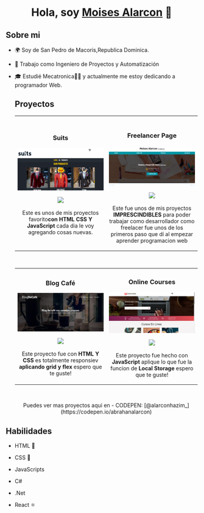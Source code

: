 <div align="center">
    <h1 align="center">Hola, soy <a href="https://scintillating-raindrop-e03630.netlify.app/">Moises Alarcon</a> 👋</h1>
    </div>
    
 <body>   
    
    
## Sobre mi
    
 - 🌍 Soy de San Pedro de Macoris,Republica Dominica.
 - 💼 Trabajo como Ingeniero de Proyectos y Automatización 
 - 🎓 Estudié Mecatronica🤖🦾 y actualmente me estoy dedicando a programador Web.
    <br>
    
    
    
    
     ## Proyectos 

    <table>
    <tr>
    <td width="50%">
    <h3 align="center">Suits</h3>
    <div align="center">
    <a href="https://my-frontedstore.netlify.app/" target="_blank"><img src="img/PortadaS.png" width="400" alt="Suits"></a>
    <p>
    <a href="https://github.com/abrahanalarcon/my_frontendStore" target="_blank">
    <img src="https://img.shields.io/badge/C%C3%93DIGO-80ffaa?style=for-the-badge&logo=github&logoColor=black"></a>
    </p>
    <p>Este es unos de mis proyectos favorito<strong>con HTML CSS Y JavaScript</strong> cada dia le voy agregando cosas nuevas.</p>
    </div>
                                                                                          
    </td>
    
    <td width="50%">
     <br>
    <h3 align="center">Freelancer Page</h3>
    <div align="center">                                       
    <a href="https://taupe-valkyrie-fb7011.netlify.app/" target="_blank"><img src="img/3.png" width="400" alt="Freelancer Page"></a>
    <br>
    <p>
    <a href="https://github.com/abrahanalarcon/My_freelancerPage" target="_blank">
    <img src="https://img.shields.io/badge/C%C3%93DIGO-80ffaa?style=for-the-badge&logo=github&logoColor=black">
    </a>
    
    </p>
    <p>Este fue unos de mis proyectos  <strong>IMPRESCINDIBLES</strong> para poder trabajar como desarrollador como freelacer  fue unos de los primeros paso que dí al empezar aprender programacion web</p>
    </div>                                                             
    </table>                                                                                 
    </div>
    <br>
    
    <table>
    <tr>
    <td width="50%">
    <h3 align="center">Blog Café</h3>
     <div align="center">
    <a href="https://roaring-youtiao-af4457.netlify.app/" target="_blank"><img src="img/1.png" width="400" alt="blog cafe"></a>
    <p>
    <a href="https://github.com/abrahanalarcon/my_blogcafe" target="_blank">
    <img src="https://img.shields.io/badge/C%C3%93DIGO-80ffaa?style=for-the-badge&logo=github&logoColor=black"></a>
    </p>
    <p>Este proyecto fue con <strong>HTML Y CSS</strong> es totalmente responsiev <strong>aplicando grid y flex</strong> espero que te guste!</p>
    </div>
   
                                                                                          
    </td>       
    
    <td width="50%">
    <h3 align="center">Online Courses</h3>
     <div align="center">
    <a href="https://beamish-selkie-30615b.netlify.app/#" target="_blank"><img src="img/5.png" width="400" alt="Suits"></a>
    <p>
    <a href="https://github.com/abrahanalarcon/Online-Courses-Page" target="_blank">
    <img src="https://img.shields.io/badge/C%C3%93DIGO-80ffaa?style=for-the-badge&logo=github&logoColor=black"></a>
    </p>
    <p>Este proyecto fue hecho con <strong>JavaScript</strong> aplique lo que fue la funcion de  <strong>Local Storage</strong> espero que te guste!</p>
    </div>
  
                                                                                          
    </td>  
    </table>                                                                                 
    </div>
    <br>

     <p align="center"> Puedes ver mas proyectos aqui en
     - CODEPEN: [@alarconhazim_](https://codepen.io/abrahanalarcon)
    </p>
    
    
## Habilidades

- HTML 🧡
- CSS 🎨
- JavaScripts
- C#
- .Net
- React ⚛️

   
  </body>    